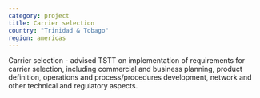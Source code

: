 ```yaml
---
category: project
title: Carrier selection
country: "Trinidad & Tobago"
region: americas
---
```

Carrier selection - advised TSTT on implementation of requirements for carrier selection, including commercial and business planning, product definition, operations and process/procedures development, network and other technical and regulatory aspects.   